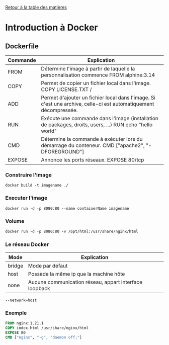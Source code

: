 [Retour à la table des matières](../README.md)

# Introduction à Docker

## Dockerfile

| Commande | Explication |
| - | - |
| FROM | Détermine l'image à partir de laquelle la personnalisation commence FROM alphine:3.14 |
| COPY | Permet de copier un fichier local dans l'image. COPY LICENSE.TXT / |
| ADD | Permet d'ajouter un fichier local dans l'image. Si c'est une archive, celle-ci est automatiquement décompressée. |
| RUN | Exécute une commande dans l'image (installation de packages, droits, users, ...) RUN echo "hello world" |
| CMD | Détermine la commande à exécuter lors du démarrage du conteneur. CMD ["apache2", "-DFOREGROUND"] |
| EXPOSE | Annonce les ports réseaux. EXPOSE 80/tcp |

### Construire l'image

```
docker build -t imagename ./
```

### Executer l'image

```
docker run -d -p 8080:80 --name containerName imagename
```

### Volume

```dockerfile
docker run -d -p 8080:80 -v /opt/html:/usr/share/nginx/html
```

### Le réseau Docker

| Mode | Explication |
| - | - |
| bridge | Mode par défaut |
| host | Possède la même ip que la machine hôte |
| none | Aucune communication réseau, appart interface loopback |

```
--network=host
```

### Exemple

```dockerfile
FROM nginx:1.21.1
COPY index.html /usr/share/nginx/html
EXPOSE 80
CMD ["nginx", "-g", "daemon off;"]
```

